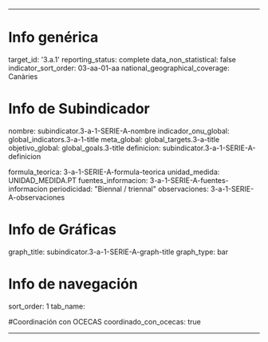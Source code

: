 ---

# Info genérica
target_id: '3.a.1'
reporting_status: complete
data_non_statistical: false
indicator_sort_order: 03-aa-01-aa
national_geographical_coverage: Canàries

# Info de Subindicador
nombre: subindicator.3-a-1-SERIE-A-nombre
indicador_onu_global: global_indicators.3-a-1-title
meta_global: global_targets.3-a-title
objetivo_global: global_goals.3-title
definicion: subindicator.3-a-1-SERIE-A-definicion

formula_teorica: 3-a-1-SERIE-A-formula-teorica
unidad_medida: UNIDAD_MEDIDA.PT
fuentes_informacion: 3-a-1-SERIE-A-fuentes-informacion
periodicidad: "Biennal / triennal"
observaciones: 3-a-1-SERIE-A-observaciones
# Info de Gráficas
graph_title: subindicator.3-a-1-SERIE-A-graph-title
graph_type: bar

# Info de navegación
sort_order: 1
tab_name: 

#Coordinación con OCECAS
coordinado_con_ocecas: true

---